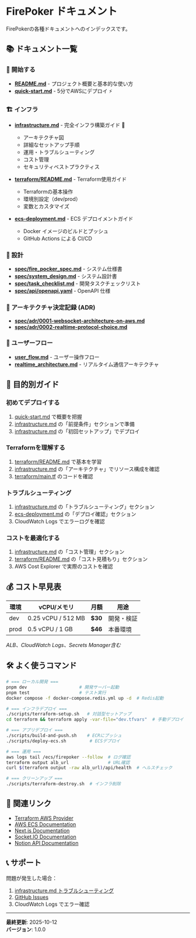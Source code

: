 # FirePoker ドキュメント

FirePokerの各種ドキュメントへのインデックスです。

## 📚 ドキュメント一覧

### 🚀 開始する

- **[README.md](../README.md)** - プロジェクト概要と基本的な使い方
- **[quick-start.md](./quick-start.md)** - 5分でAWSにデプロイ ⚡

### 🏗️ インフラ

- **[infrastructure.md](./infrastructure.md)** - 完全インフラ構築ガイド 📖
  - アーキテクチャ図
  - 詳細なセットアップ手順
  - 運用・トラブルシューティング
  - コスト管理
  - セキュリティベストプラクティス

- **[terraform/README.md](../terraform/README.md)** - Terraform使用ガイド
  - Terraformの基本操作
  - 環境別設定（dev/prod）
  - 変数とカスタマイズ

- **[ecs-deployment.md](./ecs-deployment.md)** - ECS デプロイメントガイド
  - Docker イメージのビルドとプッシュ
  - GitHub Actions による CI/CD

### 📐 設計

- **[spec/fire_pocker_spec.md](../spec/fire_pocker_spec.md)** - システム仕様書
- **[spec/system_design.md](../spec/system_design.md)** - システム設計書
- **[spec/task_checklist.md](../spec/task_checklist.md)** - 開発タスクチェックリスト
- **[spec/api/openapi.yaml](../spec/api/openapi.yaml)** - OpenAPI 仕様

### 🔧 アーキテクチャ決定記録 (ADR)

- **[spec/adr/0001-websocket-architecture-on-aws.md](../spec/adr/0001-websocket-architecture-on-aws.md)**
- **[spec/adr/0002-realtime-protocol-choice.md](../spec/adr/0002-realtime-protocol-choice.md)**

### 🌊 ユーザーフロー

- **[user_flow.md](./user_flow.md)** - ユーザー操作フロー
- **[realtime_architecture.md](./realtime_architecture.md)** - リアルタイム通信アーキテクチャ

## 🎯 目的別ガイド

### 初めてデプロイする

1. [quick-start.md](./quick-start.md) で概要を把握
2. [infrastructure.md](./infrastructure.md) の「前提条件」セクションで準備
3. [infrastructure.md](./infrastructure.md) の「初回セットアップ」でデプロイ

### Terraformを理解する

1. [terraform/README.md](../terraform/README.md) で基本を学習
2. [infrastructure.md](./infrastructure.md) の「アーキテクチャ」でリソース構成を確認
3. [terraform/main.tf](../terraform/main.tf) のコードを確認

### トラブルシューティング

1. [infrastructure.md](./infrastructure.md) の「トラブルシューティング」セクション
2. [ecs-deployment.md](./ecs-deployment.md) の「デプロイ確認」セクション
3. CloudWatch Logs でエラーログを確認

### コストを最適化する

1. [infrastructure.md](./infrastructure.md) の「コスト管理」セクション
2. [terraform/README.md](../terraform/README.md) の「コスト見積もり」セクション
3. AWS Cost Explorer で実際のコストを確認

## 💰 コスト早見表

| 環境 | vCPU/メモリ | 月額 | 用途 |
|-----|------------|------|------|
| dev | 0.25 vCPU / 512 MB | **$30** | 開発・検証 |
| prod | 0.5 vCPU / 1 GB | **$46** | 本番環境 |

*ALB、CloudWatch Logs、Secrets Manager含む*

## 🛠️ よく使うコマンド

```bash
# === ローカル開発 ===
pnpm dev                    # 開発サーバー起動
pnpm test                   # テスト実行
docker compose -f docker-compose.redis.yml up -d  # Redis起動

# === インフラデプロイ ===
./scripts/terraform-setup.sh   # 対話型セットアップ
cd terraform && terraform apply -var-file="dev.tfvars"  # 手動デプロイ

# === アプリデプロイ ===
./scripts/build-and-push.sh    # ECRにプッシュ
./scripts/deploy-ecs.sh         # ECSデプロイ

# === 運用 ===
aws logs tail /ecs/firepoker --follow  # ログ確認
terraform output alb_url               # URL確認
curl $(terraform output -raw alb_url)/api/health  # ヘルスチェック

# === クリーンアップ ===
./scripts/terraform-destroy.sh  # インフラ削除
```

## 🔗 関連リンク

- [Terraform AWS Provider](https://registry.terraform.io/providers/hashicorp/aws/latest/docs)
- [AWS ECS Documentation](https://docs.aws.amazon.com/ecs/)
- [Next.js Documentation](https://nextjs.org/docs)
- [Socket.IO Documentation](https://socket.io/docs/v4/)
- [Notion API Documentation](https://developers.notion.com/)

## 📞 サポート

問題が発生した場合：

1. [infrastructure.md トラブルシューティング](./infrastructure.md#トラブルシューティング)
2. [GitHub Issues](https://github.com/ifhito/firepoker-neo/issues)
3. CloudWatch Logs でエラー確認

---

**最終更新**: 2025-10-12  
**バージョン**: 1.0.0
